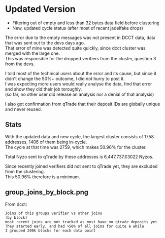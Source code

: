 # Updated Version

- Filtering out of empty and less than 32 bytes data field before clustering  
- New, updated cycle status (after most of recent jadelfake drops)

The error due to the empty messages was not present in DCCT data, data that was sent out to the devs days ago.  
That error of mine was detected quite quickly, since dcct cluster was merged with the large one.  
This was responsible for the dropped verifiers from the cluster, question 3 from the devs.

I told most of the technical users about the error and its cause, but since it didn't change the 50%+ outcome, I did not hurry to post it.  
I was expecting more users would really analyse the data, find that error and show they did their job toroughly.  
(so far, no other user did release an analysis nor a denial of that analysis)

I also got confirmation from qTrade that their deposit IDs are globally unique and never reused.

## Stats  

With the updated data and new cycle, the largest cluster consists of 1758 addresses, 1406 of them being in-cycle.  
The cycle at that time was 2759, which makes 50.96% for the cluster.

Total Nyzo sent to qTrade by these addresses is 6,447,737.03022 Nyzos.  

Since recently joined verifiers did not sent to qTrade yet, they are excluded from the clustering.  
This 50.96% therefore is a minimum.

## group_joins_by_block.png

From dcct:

```
Joins of this groups verifier vs other joins
(by block)
most recent joins are not tracked as most have no qtrade deposits yet
They started early, and had >50% of all joins for quite a while
I grouped 200k blocks for each data point
```
